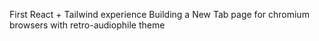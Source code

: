 First React + Tailwind experience
Building a New Tab page for chromium browsers with retro-audiophile theme